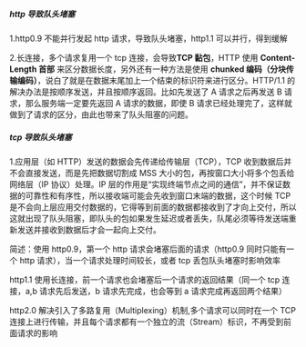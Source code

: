 ##### http 导致队头堵塞

1.http0.9 不能并行发起 http 请求，导致队头堵塞，http1.1 可以并行，得到缓解

2.长连接，多个请求复用一个 tcp 连接，会导致**TCP 黏包**，HTTP 使用 **Content-Length 首部** 来区分数据长度，另外还有一种方法是使用 **chunked 编码（分块传输编码）**，说白了就是在数据末尾加上一个结束的标识符来进行区分。HTTP/1.1 的解决办法是按顺序发送，并且按顺序返回。比如先发送了 A 请求之后再发送 B 请求，那么服务端一定要先返回 A 请求的数据，即使 B 请求已经处理完了，这样就做到了请求的区分，由此也带来了队头阻塞的问题。

##### tcp 导致队头堵塞

1.应用层（如 HTTP）发送的数据会先传递给传输层（TCP），TCP 收到数据后并不会直接发送，而是先把数据切割成 MSS 大小的包，再按窗口大小将多个包丢给网络层（IP 协议）处理。IP 层的作用是“实现终端节点之间的通信”，并不保证数据的可靠性和有序性，所以接收端可能会先收到窗口末端的数据，这个时候 TCP 是不会向上层应用交付数据的，它得等到前面的数据都接收到了才向上交付，所以这就出现了队头阻塞，即队头的包如果发生延迟或者丢失，队尾必须等待发送端重新发送并接收到数据后才会一起向上交付。

简述：使用 http0.9，第一个 http 请求会堵塞后面的请求（http0.9 同时只能有一个 http 请求），当一个请求处理时间较长，或者 tcp 丢包队头堵塞时影响效率

http1.1 使用长连接，前一个请求也会堵塞后一个请求的返回结果（同一个 tcp 连接，a,b 请求先后发送，b 请求先完成，也会等到 a 请求完成再返回两个结果）

http2.0 解决引入了多路复用（Multiplexing）机制,多个请求可以同时在一个 TCP 连接上进行传输，并且每个请求都有一个独立的流（Stream）标识，不再受到前面请求的影响
